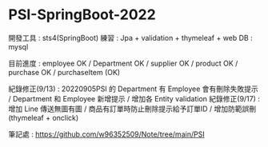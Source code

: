 # PSI-SpringBoot-2022
開發工具 : sts4(SpringBoot)
練習     : Jpa + validation + thymeleaf + web 
DB       : mysql

目前進度       : employee OK / Department OK / supplier OK / product OK / purchase OK / purchaseItem (OK)

紀錄修正(9/13) : 20220905PSI 的 Department 有 Employee 會有刪除失敗提示 / Department 和 Employee 新增提示 / 增加各 Entity validation
紀錄修正(9/17) : 增加 Line 傳送無圖有圖 / 商品有訂單時防止刪除提示給予訂單ID / 增加防範誤刪(thymeleaf + onclick) 
                 

筆記處 : https://github.com/w96352509/Note/tree/main/PSI
